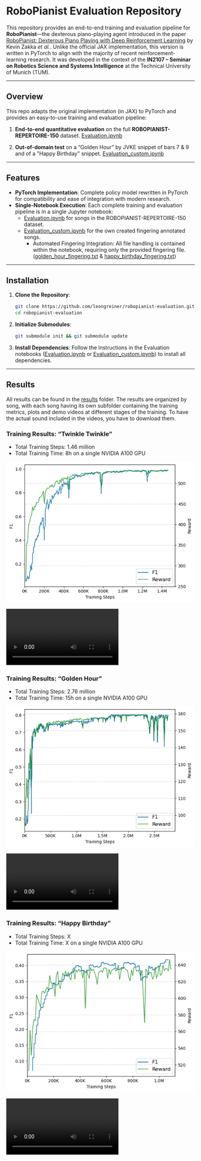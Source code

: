 # RoboPianist Evaluation Repository

This repository provides an end-to-end training and evaluation pipeline for **RoboPianist**—the dexterous piano-playing agent introduced in the paper [RoboPianist: Dexterous Piano Playing with Deep Reinforcement Learning](https://arxiv.org/abs/2304.04150) by Kevin Zakka *et al.*. Unlike the official JAX implementation, this version is written in PyTorch to align with the majority of recent reinforcement-learning research. It was developed in the context of the **IN2107 – Seminar on Robotics Science and Systems Intelligence** at the Technical University of Munich (TUM).

---

## Overview

This repo adapts the original implementation (in JAX) to PyTorch and provides an easy-to-use training and evaluation pipeline:

1. **End-to-end quantitative evaluation** on the full **ROBOPIANIST-REPERTOIRE-150** dataset. [Evaluation.ipynb](Evaluation.ipynb)

2. **Out-of-domain test** on a “Golden Hour” by JVKE snippet of bars 7 & 9 and of a "Happy Birthday" snippet. [Evaluation_custom.ipynb](Evaluation_custom.ipynb)

---

## Features

- **PyTorch Implementation**: Complete policy model rewritten in PyTorch for compatibility and ease of integration with modern research.  
- **Single-Notebook Execution**: Each complete training and evaluation pipeline is in a single Jupyter notebook:
  - [Evaluation.ipynb](Evaluation.ipynb) for songs in the ROBOPIANIST-REPERTOIRE-150 dataset.  
  - [Evaluation_custom.ipynb](Evaluation_custom.ipynb) for the own created fingering annotated songs.  
    - Automated Fingering Integration: All file handling is contained within the notebook, requiring only the provided fingering file. ([golden_hour_fingering.txt](golden_hour_fingering.txt) & [happy_birthday_fingering.txt](happy_birthday_fingering.txt))

--- 

## Installation
1. **Clone the Repository**:
   ```bash
   git clone https://github.com/leongreiner/robopianist-evaluation.git
   cd robopianist-evaluation
   ```
2. **Initialize Submodules**:
   ```bash
   git submodule init && git submodule update
   ```
3. **Install Dependencies**:
   Follow the instructions in the Evaluation notebooks ([Evaluation.ipynb](Evaluation.ipynb) or [Evaluation_custom.ipynb](Evaluation_custom.ipynb)) to install all dependencies.

--- 

## Results
All results can be found in the [results](results) folder. The results are organized by song, with each song having its own subfolder containing the training metrics, plots and demo videos at different stages of the training. To have the actual sound included in the videos, you have to download them.

### Training Results: “Twinkle Twinkle”
- Total Training Steps: 1.46 million
- Total Training Time: 8h on a single NVIDIA A100 GPU

![F1 Score over Training Steps for “Twinkle Twinkle”](results/twinkle_twinkle/twinkle_twinkle_f1+R_train.png)

<video src="results/twinkle_twinkle/twinkle_twinkle_step_1460k_f1_0.9902.mp4"
       controls
       style="max-width:100%; max-height:400px;">
  Your browser does not support the video tag.
</video>

### Training Results: “Golden Hour”
- Total Training Steps: 2.76 million
- Total Training Time: 15h on a single NVIDIA A100 GPU

![F1 Score over Training Steps for “Golden Hour”](results/golden_hour/golden_hour_f1+R_train.png)

<video src="results/golden_hour/golden_hour_step_2760k_f1_0.8013.mp4"
       controls
       style="max-width:100%; max-height:400px;">
  Your browser does not support the video tag.
</video>

### Training Results: “Happy Birthday”
- Total Training Steps: X
- Total Training Time: X on a single NVIDIA A100 GPU

![F1 Score over Training Steps for “Happy Birthday”](results/happy_birthday/happy_birthday_f1+R_train.png)

<video src="results/happy_birthday/happy_birthday_step_1460k_f1_0.9902.mp4"
       controls
       style="max-width:100%; max-height:400px;">
  Your browser does not support the video tag.
</video>